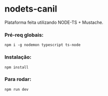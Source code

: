 # nodets-canil
Plataforma feita utilizando NODE-TS + Mustache.


### Pré-req globais:
`npm i -g nodemon typescript ts-node`

### Instalação:

`npm install`

### Para rodar:

`npm run dev`

